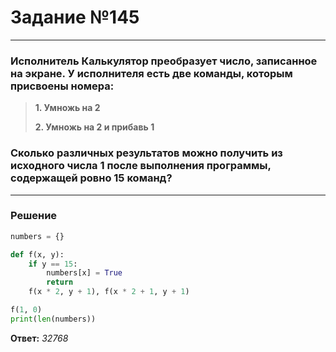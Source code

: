 # Задание №145

---

### Исполнитель Калькулятор преобразует число, записанное на экране. У исполнителя есть две команды, которым присвоены номера:
> **1. Умножь на 2**
>
> **2. Умножь на 2 и прибавь 1**

### Сколько различных результатов можно получить из исходного числа 1 после выполнения программы, содержащей ровно 15 команд?

---

### Решение

```python
numbers = {}

def f(x, y):
    if y == 15:
        numbers[x] = True
        return
    f(x * 2, y + 1), f(x * 2 + 1, y + 1)

f(1, 0)
print(len(numbers))

```

**Ответ:** _32768_